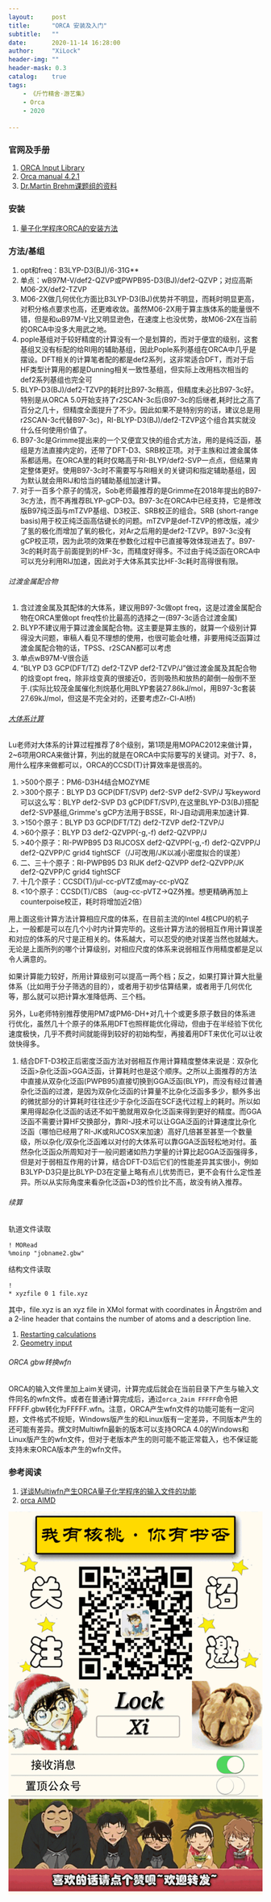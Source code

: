 ```yaml
---
layout:     post
title:      "ORCA 安装及入门"
subtitle:   ""
date:       2020-11-14 16:28:00
author:     "XiLock"
header-img: ""
header-mask: 0.3
catalog:    true
tags:
    - 《斤竹精舍·游艺集》
    - Orca
    - 2020

---
```


### 官网及手册
1. [ORCA Input Library](https://sites.google.com/site/orcainputlibrary/home)
1. [Orca manual 4.2.1](https://www.afs.enea.it/software/orca/orca_manual_4_2_1.pdf)
1. [Dr.Martin Brehm课题组的资料](https://brehm-research.de/orcamd.php)

### 安装
1. [量子化学程序ORCA的安装方法](http://sobereva.com/451)

### 方法/基组
1. opt和freq：B3LYP-D3(BJ)/6-31G**
1. 单点：wB97M-V/def2-QZVP或PWPB95-D3(BJ)/def2-QZVP；对应高斯M06-2X/def2-TZVP
1. M06-2X做几何优化方面比B3LYP-D3(BJ)优势并不明显，而耗时明显更高，对积分格点要求也高，还更难收敛。虽然M06-2X用于算主族体系的能量很不错，但是和ωB97M-V比又明显逊色，在速度上也没优势，故M06-2X在当前的ORCA中没多大用武之地。
1. pople基组对于较好精度的计算没有一个是划算的，而对于便宜的级别，这套基组又没有标配的给RI用的辅助基组，因此Pople系列基组在ORCA中几乎是摆设。DFT相关的计算笔者配的都是def2系列，这非常适合DFT，而对于后HF类型计算用的都是Dunning相关一致性基组，但实际上改用档次相当的def2系列基组也完全可
1. BLYP-D3(BJ)/def2-TZVP的耗时比B97-3c稍高，但精度未必比B97-3c好。特别是从ORCA 5.0开始支持了r2SCAN-3c后(B97-3c的后继者,耗时比之高了百分之几十，但精度全面提升了不少。因此如果不是特别穷的话，建议总是用r2SCAN-3c代替B97-3c)，RI-BLYP-D3(BJ)/def2-TZVP这个组合其实就没什么任何使用价值了。
1. B97-3c是Grimme提出来的一个又便宜又快的组合式方法，用的是纯泛函，基组是方法直接内定的，还带了DFT-D3、SRB校正项。对于主族和过渡金属体系都适用。在ORCA里的耗时仅略高于RI-BLYP/def2-SVP一点点，但结果肯定整体更好。使用B97-3c时不需要写与RI相关的关键词和指定辅助基组，因为默认就会用RIJ和恰当的辅助基组加速计算。
1. 对于一百多个原子的情况，Sob老师最推荐的是Grimme在2018年提出的B97-3c方法，而不再推荐BLYP-gCP-D3。B97-3c在ORCA中已经支持，它是修改版B97纯泛函与mTZVP基组、D3校正、SRB校正的组合。SRB (short-range basis)用于校正纯泛函高估键长的问题。mTZVP是def-TZVP的修改版，减少了氢的极化而增加了氧的极化，对Ar之后用的是def2-TZVP。B97-3c没有gCP校正项，因为此项的效果在参数化过程中已直接等效体现进去了。B97-3c的耗时高于前面提到的HF-3c，而精度好得多。不过由于纯泛函在ORCA中可以充分利用RIJ加速，因此对于大体系其实比HF-3c耗时高得很有限。

###### 过渡金属配合物
1. 含过渡金属及其配体的大体系，建议用B97-3c做opt freq，这是过渡金属配合物在ORCA里做opt freq性价比最高的选择之一(B97-3c适合过渡金属)
1. BLYP不建议用于算过渡金属配合物。这主要是算主族的，就算一个级别计算得没大问题，审稿人看见不理想的使用，也很可能会吐槽，非要用纯泛函算过渡金属配合物的话，TPSS、r2SCAN都可以考虑
1. 单点wB97M-V很合适
1. “BLYP D3 GCP(DFT/TZ) def2-TZVP def2-TZVP/J”做过渡金属及其配合物的焓变opt freq，除非焓变真的很接近0，否则吸热和放热的颠倒一般倒不至于.(实际比较茂金属催化剂烷基化用BLYP套装27.86kJ/mol，用B97-3c套装27.69kJ/mol，但这是不完全对的，还要考虑Zr-Cl-Al桥)


###### [大体系计算](http://sobereva.com/214)
Lu老师对大体系的计算过程推荐了8个级别，第1项是用MOPAC2012来做计算，2~6项用ORCA来做计算，列出的就是在ORCA中实际要写的关键词。对于7、8，用什么程序来做都可以，ORCA的CCSD(T)计算效率是很高的。

1. \>500个原子：PM6-D3H4结合MOZYME
1. \>300个原子：BLYP D3 GCP(DFT/SVP) def2-SVP def2-SVP/J    写keyword可以这么写：BLYP def2-SVP D3 gCP(DFT/SVP),在这里BLYP-D3(BJ)搭配def2-SVP基组,Grimme's gCP方法用于BSSE，RI-J自动调用来加速计算.
1. \>150个原子：BLYP D3 GCP(DFT/TZ) def2-TZVP def2-TZVP/J
1. \>60个原子：BLYP D3 def2-QZVPP(-g,-f) def2-QZVPP/J
1. \>40个原子：RI-PWPB95 D3 RIJCOSX def2-QZVPP(-g,-f) def2-QZVPP/J def2-QZVPP/C grid4 tightSCF（/J可改用/JK以减小密度拟合的误差）
1. 二、三十个原子：RI-PWPB95 D3 RIJK def2-QZVPP def2-QZVPP/JK def2-QZVPP/C grid4 tightSCF
1. 十几个原子：CCSD(T)/jul-cc-pVTZ或may-cc-pVQZ
1. \<10个原子：CCSD(T)/CBS （aug-cc-pVTZ->QZ外推。想更精确再加上counterpoise校正，耗时将增加近2倍）

用上面这些计算方法计算相应尺度的体系，在目前主流的Intel 4核CPU的机子上，一般都是可以在几个小时内计算完毕的。这些计算方法的弱相互作用计算误差和对应的体系的尺寸是正相关的。体系越大，可以忍受的绝对误差当然也就越大。无论是上面所列的哪个计算级别，对相应尺度的体系来说弱相互作用精度都是足以令人满意的。

如果计算能力较好，所用计算级别可以提高一两个档；反之，如果打算计算大批量体系（比如用于分子筛选的目的），或者用于初步估算结果，或者用于几何优化等，那么就可以把计算水准降低两、三个档。

另外，Lu老师特别推荐使用PM7或PM6-DH+对几十个或更多原子数目的体系进行优化，虽然几十个原子的体系用DFT也照样能优化得动，但由于在半经验下优化速度极快，几乎不费时间就能得到较好的初始构型，再接着用DFT来优化可以让收敛快得多。

1. 结合DFT-D3校正后密度泛函方法对弱相互作用计算精度整体来说是：双杂化泛函>杂化泛函>GGA泛函，计算耗时也是这个顺序。之所以上面推荐的方法中直接从双杂化泛函(PWPB95)直接切换到GGA泛函(BLYP)，而没有经过普通杂化泛函的过渡，是因为双杂化泛函的计算量不比杂化泛函多多少，额外多出的微扰部分的计算耗时往往还少于杂化泛函在SCF迭代过程上的耗时。所以如果用得起杂化泛函的话还不如干脆就用双杂化泛函来得到更好的精度。而GGA泛函不需要计算HF交换部分，靠RI-J技术可以让GGA泛函的计算速度比杂化泛函（哪怕已经用了RI-JK或RIJCOSX来加速）高好几倍甚至甚至一个数量级，所以杂化/双杂化泛函难以对付的大体系可以靠GGA泛函轻松地对付。虽然杂化泛函众所周知对于一般问题诸如热力学量的计算比起GGA泛函强得多，但是对于弱相互作用的计算，结合DFT-D3后它们的性能差异其实很小，例如B3LYP-D3只是比BLYP-D3在定量上略有点儿优势而已，更不会有什么定性差异。所以从实际角度来看杂化泛函+D3的性价比不高，故没有纳入推荐。


###### 续算

轨道文件读取
```
! MORead
%moinp "jobname2.gbw" 
```

结构文件读取
```
!
* xyzfile 0 1 file.xyz
```
其中，file.xyz is an xyz file in XMol format with coordinates in Ångström and a 2-line header that contains the number of atoms and a description line.

1. [Restarting calculations](https://sites.google.com/site/orcainputlibrary/restarting-calculations)
1. [Geometry input](https://sites.google.com/site/orcainputlibrary/geometry-input)


###### ORCA gbw转换wfn
ORCA的输入文件里加上aim关键词，计算完成后就会在当前目录下产生与输入文件同名的wfn文件。或者在普通计算完成后，通过`orca_2aim FFFFF`命令把FFFFF.gbw转化为FFFFF.wfn。注意，ORCA产生wfn文件的功能可能有一定问题，文件格式不规矩，Windows版产生的和Linux版有一定差异，不同版本产生的还可能有差异。撰文时Multiwfn最新的版本可以支持ORCA 4.0的Windows和Linux版产生的wfn文件，但对于老版本产生的则可能不能正常载入，也不保证能支持未来ORCA版本产生的wfn文件。


### 参考阅读
1. [详谈Multiwfn产生ORCA量子化学程序的输入文件的功能](http://sobereva.com/490)
1. [orca AIMD](https://brehm-research.de/orcamd.php)

![](/img/wc-tail.GIF)
